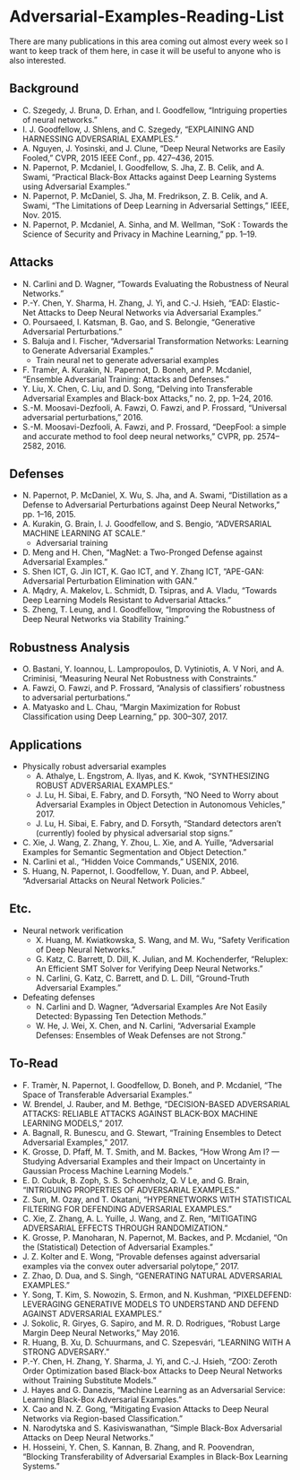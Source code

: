 # Adversarial-Examples-Reading-List
There are many publications in this area coming out almost every week so I want to keep track of them here, in case it will be useful to anyone who is also interested.

## Background
- C. Szegedy, J. Bruna, D. Erhan, and I. Goodfellow, “Intriguing properties of neural networks.”
- I. J. Goodfellow, J. Shlens, and C. Szegedy, “EXPLAINING AND HARNESSING ADVERSARIAL EXAMPLES.”
- A. Nguyen, J. Yosinski, and J. Clune, “Deep Neural Networks are Easily Fooled,” CVPR, 2015 IEEE Conf., pp. 427–436, 2015.
- N. Papernot, P. Mcdaniel, I. Goodfellow, S. Jha, Z. B. Celik, and A. Swami, “Practical Black-Box Attacks against Deep Learning Systems using Adversarial Examples.”
- N. Papernot, P. McDaniel, S. Jha, M. Fredrikson, Z. B. Celik, and A. Swami, “The Limitations of Deep Learning in Adversarial Settings,” IEEE, Nov. 2015.
- N. Papernot, P. Mcdaniel, A. Sinha, and M. Wellman, “SoK : Towards the Science of Security and Privacy in Machine Learning,” pp. 1–19.

## Attacks
- N. Carlini and D. Wagner, “Towards Evaluating the Robustness of Neural Networks.”
- P.-Y. Chen, Y. Sharma, H. Zhang, J. Yi, and C.-J. Hsieh, “EAD: Elastic-Net Attacks to Deep Neural Networks via Adversarial Examples.”
- O. Poursaeed, I. Katsman, B. Gao, and S. Belongie, “Generative Adversarial Perturbations.”
- S. Baluja and I. Fischer, “Adversarial Transformation Networks: Learning to Generate Adversarial Examples.”
  - Train neural net to generate adversarial examples
- F. Tramèr, A. Kurakin, N. Papernot, D. Boneh, and P. Mcdaniel, “Ensemble Adversarial Training: Attacks and Defenses.”
- Y. Liu, X. Chen, C. Liu, and D. Song, “Delving into Transferable Adversarial Examples and Black-box Attacks,” no. 2, pp. 1–24, 2016.
- S.-M. Moosavi-Dezfooli, A. Fawzi, O. Fawzi, and P. Frossard, “Universal adversarial perturbations,” 2016.
- S.-M. Moosavi-Dezfooli, A. Fawzi, and P. Frossard, “DeepFool: a simple and accurate method to fool deep neural networks,” CVPR, pp. 2574–2582, 2016.

## Defenses
- N. Papernot, P. McDaniel, X. Wu, S. Jha, and A. Swami, “Distillation as a Defense to Adversarial Perturbations against Deep Neural Networks,” pp. 1–16, 2015.
- A. Kurakin, G. Brain, I. J. Goodfellow, and S. Bengio, “ADVERSARIAL MACHINE LEARNING AT SCALE.”
  - Adversarial training
- D. Meng and H. Chen, “MagNet: a Two-Pronged Defense against Adversarial Examples.”
- S. Shen ICT, G. Jin ICT, K. Gao ICT, and Y. Zhang ICT, “APE-GAN: Adversarial Perturbation Elimination with GAN.”
- A. Mądry, A. Makelov, L. Schmidt, D. Tsipras, and A. Vladu, “Towards Deep Learning Models Resistant to Adversarial Attacks.”
- S. Zheng, T. Leung, and I. Goodfellow, “Improving the Robustness of Deep Neural Networks via Stability Training.”

## Robustness Analysis
- O. Bastani, Y. Ioannou, L. Lampropoulos, D. Vytiniotis, A. V Nori, and A. Criminisi, “Measuring Neural Net Robustness with Constraints.”
- A. Fawzi, O. Fawzi, and P. Frossard, “Analysis of classifiers’ robustness to adversarial perturbations.”
- A. Matyasko and L. Chau, “Margin Maximization for Robust Classification using Deep Learning,” pp. 300–307, 2017.

## Applications
- Physically robust adversarial examples
  - A. Athalye, L. Engstrom, A. Ilyas, and K. Kwok, “SYNTHESIZING ROBUST ADVERSARIAL EXAMPLES.”
  - J. Lu, H. Sibai, E. Fabry, and D. Forsyth, “NO Need to Worry about Adversarial Examples in Object Detection in Autonomous Vehicles,” 2017.
  - J. Lu, H. Sibai, E. Fabry, and D. Forsyth, “Standard detectors aren’t (currently) fooled by physical adversarial stop signs.”
- C. Xie, J. Wang, Z. Zhang, Y. Zhou, L. Xie, and A. Yuille, “Adversarial Examples for Semantic Segmentation and Object Detection.”
- N. Carlini et al., “Hidden Voice Commands,” USENIX, 2016.
- S. Huang, N. Papernot, I. Goodfellow, Y. Duan, and P. Abbeel, “Adversarial Attacks on Neural Network Policies.”

## Etc.
- Neural network verification
  - X. Huang, M. Kwiatkowska, S. Wang, and M. Wu, “Safety Verification of Deep Neural Networks.”
  - G. Katz, C. Barrett, D. Dill, K. Julian, and M. Kochenderfer, “Reluplex: An Efficient SMT Solver for Verifying Deep Neural Networks.”
  - N. Carlini, G. Katz, C. Barrett, and D. L. Dill, “Ground-Truth Adversarial Examples.”
- Defeating defenses
  - N. Carlini and D. Wagner, “Adversarial Examples Are Not Easily Detected: Bypassing Ten Detection Methods.”
  - W. He, J. Wei, X. Chen, and N. Carlini, “Adversarial Example Defenses: Ensembles of Weak Defenses are not Strong.”

## To-Read
- F. Tramèr, N. Papernot, I. Goodfellow, D. Boneh, and P. Mcdaniel, “The Space of Transferable Adversarial Examples.”
- W. Brendel, J. Rauber, and M. Bethge, “DECISION-BASED ADVERSARIAL ATTACKS: RELIABLE ATTACKS AGAINST BLACK-BOX MACHINE LEARNING MODELS,” 2017.
- A. Bagnall, R. Bunescu, and G. Stewart, “Training Ensembles to Detect Adversarial Examples,” 2017.
- K. Grosse, D. Pfaff, M. T. Smith, and M. Backes, “How Wrong Am I? — Studying Adversarial Examples and their Impact on Uncertainty in Gaussian Process Machine Learning Models.”
- E. D. Cubuk, B. Zoph, S. S. Schoenholz, Q. V Le, and G. Brain, “INTRIGUING PROPERTIES OF ADVERSARIAL EXAMPLES.”
- Z. Sun, M. Ozay, and T. Okatani, “HYPERNETWORKS WITH STATISTICAL FILTERING FOR DEFENDING ADVERSARIAL EXAMPLES.”
- C. Xie, Z. Zhang, A. L. Yuille, J. Wang, and Z. Ren, “MITIGATING ADVERSARIAL EFFECTS THROUGH RANDOMIZATION.”
- K. Grosse, P. Manoharan, N. Papernot, M. Backes, and P. Mcdaniel, “On the (Statistical) Detection of Adversarial Examples.”
- J. Z. Kolter and E. Wong, “Provable defenses against adversarial examples via the convex outer adversarial polytope,” 2017.
- Z. Zhao, D. Dua, and S. Singh, “GENERATING NATURAL ADVERSARIAL EXAMPLES.”
- Y. Song, T. Kim, S. Nowozin, S. Ermon, and N. Kushman, “PIXELDEFEND: LEVERAGING GENERATIVE MODELS TO UNDERSTAND AND DEFEND AGAINST ADVERSARIAL EXAMPLES.”
- J. Sokolic, R. Giryes, G. Sapiro, and M. R. D. Rodrigues, “Robust Large Margin Deep Neural Networks,” May 2016.
- R. Huang, B. Xu, D. Schuurmans, and C. Szepesvári, “LEARNING WITH A STRONG ADVERSARY.”
- P.-Y. Chen, H. Zhang, Y. Sharma, J. Yi, and C.-J. Hsieh, “ZOO: Zeroth Order Optimization based Black-box Attacks to Deep Neural Networks without Training Substitute Models.”
- J. Hayes and G. Danezis, “Machine Learning as an Adversarial Service: Learning Black-Box Adversarial Examples.”
- X. Cao and N. Z. Gong, “Mitigating Evasion Attacks to Deep Neural Networks via Region-based Classification.”
- N. Narodytska and S. Kasiviswanathan, “Simple Black-Box Adversarial Attacks on Deep Neural Networks.”
- H. Hosseini, Y. Chen, S. Kannan, B. Zhang, and R. Poovendran, “Blocking Transferability of Adversarial Examples in Black-Box Learning Systems.”
